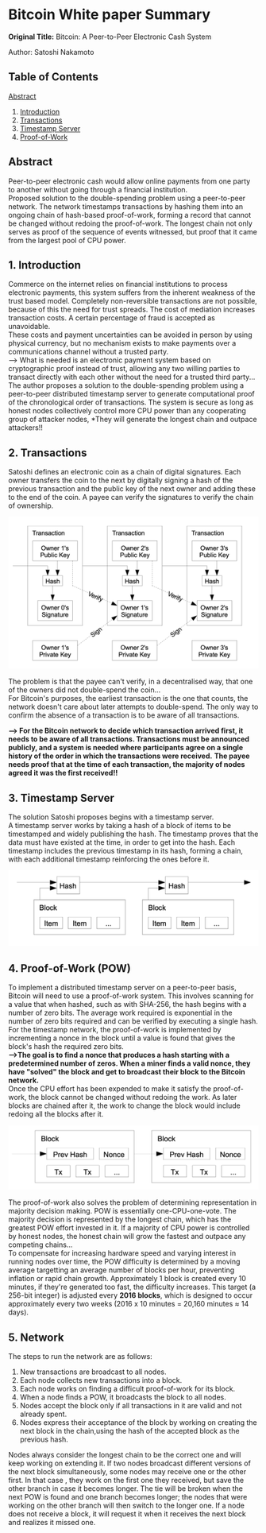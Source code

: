 # Bitcoin White paper Summary

**Original Title:**
Bitcoin: A Peer-to-Peer Electronic Cash System

Author:
Satoshi Nakamoto

## Table of Contents
[Abstract](#abstract)
1. [Introduction](#introduction)
2. [Transactions](#transactions)
3. [Timestamp Server](#timestamp-server)
4. [Proof-of-Work](#proof-of-work)

## Abstract

Peer-to-peer electronic cash would allow online payments from one party to another without going through a financial institution.  
Proposed solution to the double-spending problem using a peer-to-peer network. The network timestamps transactions by hashing them into an ongoing chain of hash-based proof-of-work, forming a record that cannot be changed without redoing the proof-of-work. The longest chain not only serves as proof of the sequence of events witnessed, but proof that it came from the largest pool of CPU power.

## 1. Introduction

Commerce on the internet relies on financial institutions to process electronic payments, this system suffers from the inherent weakness of the trust based model. Completely non-reversible transactions are not possible, because of this the need for trust spreads. The cost of mediation increases transaction costs. A certain percentage of fraud is accepted as unavoidable.  
These costs and payment uncertainties can be avoided in person by using physical currency, but no mechanism exists to make payments over a communications channel without a trusted party.  
--> What is needed is an electronic payment system based on cryptographic proof instead of trust, allowing any two willing parties to transact directly with each other without the need for a trusted third party... The author proposes a solution to the double-spending problem using a peer-to-peer distributed timestamp server to generate computational proof of the chronological order of transactions. The system is secure as long as honest nodes collectively control more CPU power than any cooperating group of attacker nodes, *They will generate the longest chain and outpace attackers!!

## 2. Transactions

Satoshi defines an electronic coin as a chain of digital signatures. Each owner transfers the coin to the next by digitally signing a hash of the previous transaction and the public key of the next owner and adding these to the end of the coin. A payee can verify the signatures to verify the chain of ownership.

![Bitcoin Transactions](images/bitcoin-transactions.png)

The problem is that the payee can't verify, in a decentralised way, that one of the owners did not double-spend the coin...  
For Bitcoin's purposes, the earliest transaction is the one that counts, the network doesn't care about later attempts to double-spend. The only way to confirm the absence of a transaction is to be aware of all transactions.  

**--> For the Bitcoin network to decide which transaction arrived first, it needs to be aware of all transactions. Transactions must be announced publicly, and a system is needed where participants agree on a single history of the order in which the transactions were received.**
**The payee needs proof that at the time of each transaction, the majority of nodes agreed it was the first received!!**

## 3. Timestamp Server

The solution Satoshi proposes begins with a timestamp server.  
A timestamp server works by taking a hash of a block of items to be timestamped and widely publishing the hash. The timestamp proves that the data must have existed at the time, in order to get into the hash. Each timestamp includes the previous timestamp in its hash, forming a chain, with each additional timestamp reinforcing the ones before it.

![Timestamp Server](images/bitcoin-timestamp-server.png)

## 4. Proof-of-Work (POW)

To implement a distributed timestamp server on a peer-to-peer basis, Bitcoin will need to use a proof-of-work system. This involves scanning for a value that when hashed, such as with SHA-256, the hash begins with a number of zero bits. The average work required is exponential in the number of zero bits required and can be verified by executing a single hash. For the timestamp network, the proof-of-work is implemented by incrementing a nonce in the block until a value is found that gives the block's hash the required zero bits.  
**-->The goal is to find a nonce that produces a hash starting with a predetermined number of zeros. When a miner finds a valid nonce, they have "solved" the block and get to broadcast their block to the Bitcoin network.**  
Once the CPU effort has been expended to make it satisfy the proof-of-work, the block cannot be changed without redoing the work. As later blocks are chained after it, the work to change the block would include redoing all the blocks after it.

![Proof-of-Work](images/bitcoin-proof-of-work.png)

The proof-of-work also solves the problem of determining representation in majority decision making. POW is essentially one-CPU-one-vote. The majority decision is represented by the longest chain, which has the greatest POW effort invested in it. If a majority of CPU power is controlled by honest nodes, the honest chain will grow the fastest and outpace any competing chains...  
To compensate for increasing hardware speed and varying interest in running nodes over time, the POW difficulty is determined by a moving average targetting an average number of blocks per hour, preventing inflation or rapid chain growth. Approximately 1 block is created every 10 minutes, if they're generated too fast, the difficulty increases. This target (a 256-bit integer) is adjusted every **2016 blocks**, which is designed to occur approximately every two weeks (2016 x 10 minutes = 20,160 minutes ≈ 14 days).

## 5. Network

The steps to run the network are as follows:

  1) New transactions are broadcast to all nodes.
  2) Each node collects new transactions into a block.
  3) Each node works on finding a difficult proof-of-work for its block.
  4) When a node finds a POW, it broadcasts the block to all nodes.
  5) Nodes accept the block only if all transactions in it are valid and not already spent.
  6) Nodes express their acceptance of the block by working on creating the next block in the chain,using the hash of the accepted block as the previous hash.

Nodes always consider the longest chain to be the correct one and will keep working on extending it. If two nodes broadcast different versions of the next block simultaneously, some nodes may receive one or the other first. In that case , they work on the first one they received, but save the other branch in case it becomes longer. The tie will be broken when the next POW is found and one branch becomes longer; the nodes that were working on the other branch will then switch to the longer one. If a node does not receive a block, it will request it when it receives the next block and realizes it missed one.
